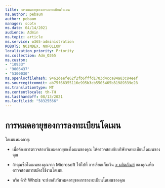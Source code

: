 ```yaml
---
title: การหมดอายุของการลงทะเบียนโดเมน
ms.author: pebaum
author: pebaum
manager: scotv
ms.date: 04/14/2021
audience: Admin
ms.topic: article
ms.service: o365-administration
ROBOTS: NOINDEX, NOFOLLOW
localization_priority: Priority
ms.collection: Adm_O365
ms.custom:
- "10933"
- "9006437"
- "5300030"
ms.openlocfilehash: 9462deefe62f2fb6fffd1703d4cca84a83c84eef
ms.sourcegitcommit: ab75f66355116e995b3cb5505465b31989339e28
ms.translationtype: MT
ms.contentlocale: th-TH
ms.lasthandoff: 08/13/2021
ms.locfileid: "58325566"
---
```

# <a name="domain-registration-expiration"></a>การหมดอายุของการลงทะเบียนโดเมน

โดเมนหมดอายุ: 

- เมื่อต้องการตรวจสอบวันหมดอายุของโดเมนของคุณ ให้ตรวจสอบกับบริษัทจดทะเบียนโดเมนของคุณ

- ถ้าคุณซื้อโดเมนของคุณจาก Microsoft ให้ไปที่ การเรียกเก็บเงิน [> ผลิตภัณฑ์](https://admin.microsoft.com/Adminportal/Home?source=applauncher#/subscriptions) ของคุณเพื่อตรวจสอบการสมัครใช้งานโดเมน

- หรือ คิวรี Whois จะส่งกลับวันหมดอายุของการลงทะเบียนโดเมนของคุณ